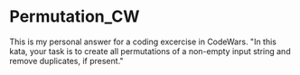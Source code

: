 # Permutation_CW
This is my personal answer for a coding excercise in CodeWars. "In this kata, your task is to create all permutations of a non-empty input string and remove duplicates, if present."
